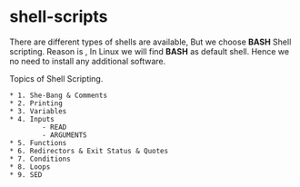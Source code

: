 # shell-scripts

There are different types of shells are available, But we choose **BASH** Shell scripting. Reason is , In Linux we will find **BASH** as default shell. Hence we no need to install any additional software. 

Topics of Shell Scripting.

    * 1. She-Bang & Comments
    * 2. Printing
    * 3. Variables
    * 4. Inputs 
            - READ
            - ARGUMENTS
    * 5. Functions 
    * 6. Redirectors & Exit Status & Quotes 
    * 7. Conditions
    * 8. Loops 
    * 9. SED 
    


